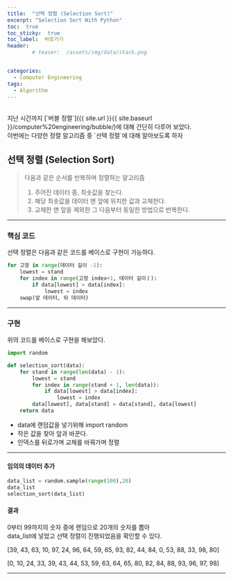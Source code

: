 ```yaml
---
title:  "선택 정렬 (Selection Sort)"  
excerpt: "Selection Sort With Python"
toc:  true
toc_sticky:  true
toc_label:  바로가기
header:
        # teaser:  /assets/img/data/stack.png


categories:
  - Computer Engineering
tags:
  - Algorithm
---
```

<br/>
지난 시간까지 [`버블 정렬`]({{ site.url }}{{ site.baseurl }}/computer%20engineering/bubble/)에 대해 간단히 다루어 보았다.<br/>
이번에는 다양한 정렬 알고리즘 중 `선택 정렬`에 대해 알아보도록 하자 <br/>


## 선택 정렬 (Selection Sort)
> 다음과 같은 순서를 반복하며 정렬하는 알고리즘
>   1. 주어진 데이터 중, 최솟값을 찾는다.
>   2. 해당 최솟값을 데이터 맨 앞에 위치한 값과 교체한다.
>   3. 교체한 맨 앞을 제외한 그 다음부터 동일한 방법으로 반복한다.

---

### 핵심 코드
선택 정렬은 다음과 같은 코드를 베이스로 구현이 가능하다.

```python
for 고정 in range(데이터 길이 -1):
    lowest = stand
    for index in range(고정 index+1, 데이터 길이ㅣ):
        if data[lowest] > data[index]:
            lowest = index
    swap(앞 데이터, 뒤 데이터)
```

---

### 구현
위의 코드를 베이스로 구현을 해보았다.  
```python
import random

def selection_sort(data):
    for stand in range(len(data) - 1):
        lowest = stand
        for index in range(stand + 1, len(data)):
            if data[lowest] > data[index]:
                lowest = index
        data[lowest], data[stand] = data[stand], data[lowest]
    return data
```
* data에 랜덤값을 넣기위해 import random
* 작은 값을 찾아 앞과 바꾼다.
* 인덱스를 뒤로가며 교체를 바꿔가며 정렬

---

#### 임의의 데이터 추가
```python
data_list = random.sample(range(100),20)
data_list
selection_sort(data_list)
```

#### 결과
0부터 99까지의 숫자 중에 랜덤으로 20개의 숫자를 뽑아  
data_list에 넣었고 선택 정렬이 진행되었음을 확인할 수 있다. 

[39, 43, 63, 10, 97, 24, 96, 64, 59, 65, 93, 82, 44, 84, 0, 53, 88, 33, 98, 80]  

[0, 10, 24, 33, 39, 43, 44, 53, 59, 63, 64, 65, 80, 82, 84, 88, 93, 96, 97, 98]  

---
